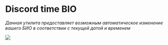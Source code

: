 # **Discord time BIO**
 *Данная утилита предоставляет возможным автоматическое изменение вашего БИО в соответствии с текущей датой и временем*
 
![](https://files.catbox.moe/jun2td.png)

